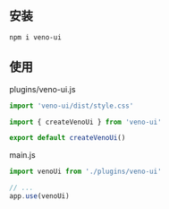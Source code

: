 ## 安装

```shell
npm i veno-ui
```

## 使用

plugins/veno-ui.js

```js
import 'veno-ui/dist/style.css'

import { createVenoUi } from 'veno-ui'

export default createVenoUi()
```

main.js

```js
import venoUi from './plugins/veno-ui'

// ...
app.use(venoUi)
```